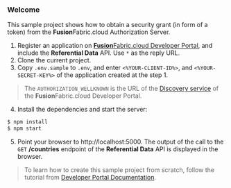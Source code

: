 ### Welcome

This sample project shows how to obtain a security grant (in form of a token) from the **Fusion**Fabric.cloud Authorization Server.

1. Register an application on [**Fusion**Fabric.cloud Developer Portal](https://developer.fusionfabric.cloud), and include the **Referential Data** API. Use `*` as the reply URL.
2. Clone the current project.
3. Copy `.env.sample` to `.env`, and enter `<%YOUR-CLIENT-ID%>`, and `<%YOUR-SECRET-KEY%>` of the application created at the step 1.

> The `AUTHORIZATION_WELLKNOWN` is the URL of the [Discovery service](https://developer.fusionfabric.cloud/documentation?workspace=FusionCreator%20Developer%20Portal&board=Home&uri=oauth2-grants.html#discovery-service) of the **Fusion**Fabric.cloud Developer Portal.   

4. Install the dependencies and start the server:
```sh
$ npm install
$ npm start
```

5. Point your browser to http://localhost:5000. The output of the call to the `GET` **/countries** endpoint of the **Referential Data** API is displayed in the browser. 

> To learn how to create this sample project from scratch, follow the tutorial from [Developer Portal Documentation](https://developer.fusionfabric.cloud/documentation?workspace=FusionCreator&board=Home&uri=sample-client-node.html). 

